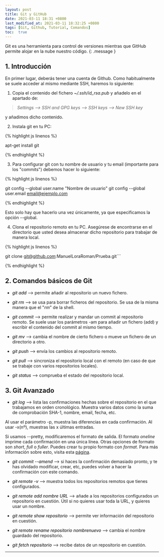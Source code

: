 ```yaml
---
layout: post
title: Git y GitHub
date: 2021-03-11 18:31 +0800
last_modified_at: 2021-03-11 18:32:25 +0800
tags: [Git, Github, Tutorial, Comandos]
toc:  true
---
```

Git es una herramienta para control de versiones mientras que GitHub permite alojar en la nube nuestro código.
{: .message }

## 1. Introducción

En primer lugar, deberás tener una cuenta de Github. Como habitualmente se suele
acceder al mismo mediante SSH, haremos lo siguiente:

1. Copia el contenido del fichero *~/.ssh/id_rsa.pub* y añadelo en el apartado
de:
 
> _Settings --> SSH and GPG keys --> SSH keys --> New SSH key_  

y añadimos dicho contenido.    

2. Instala git en tu PC:

{% highlight js linenos %}

apt-get install git

{% endhighlight %}


3. Para configurar git con tu nombre de usuario y tu email (importante para
los "commits") debemos hacer lo siguiente:

{% highlight js linenos %}

git config --global user.name "Nombre de usuario"
git config --global user.email email@ejemplo.com

{% endhighlight %}

Esto solo hay que hacerlo una vez únicamente, ya que especificamos la opción
--global.


4. Clona el repositorio remoto en tu PC. Asegúrese de encontrarse en el 
directorio que usted desea almacenar dicho repositorio para trabajar de manera
local.

{% highlight js linenos %}

git clone git@github.com:ManuelLoraRoman/Prueba.git``` 

{% endhighlight %}

## 2. Comandos básicos de Git

* _<span style="color:black">git add</span>_ --> permite añadir al repositorio un nuevo fichero.

* _<span style="color:black">git rm</span>_ --> se usa para borrar ficheros del repositorio. Se usa de la misma
               manera que el "_rm_" de la shell.

* _<span style="color:black">git commit</span>_ --> permite realizar y mandar un commit al repositorio remoto.
                 Se suele usar los parámetros -am para añadir un fichero
		 (add) y escribir el contenido del commit al mismo tiempo.

* _<span style="color:black">git mv</span>_ --> cambia el nombre de cierto fichero o mueve un fichero de un
	       directorio a otro.

* _<span style="color:black">git push</span>_ --> envía los cambios al repositorio remoto.

* _<span style="color:black">git pull</span>_ --> sincroniza el repositorio local con el remoto (en caso de que
               se trabaje con varios repositorios locales).

* _<span style="color:black">git status</span>_ --> comprueba el estado del repositorio local.


## 3. Git Avanzado


* _<span style="color:black">git log</span>_ --> lista las confirmaciones hechas sobre el repositorio en el
		que trabajamos en orden cronológico. Muestra varios datos como
		la suma de comprobación SHA-1, nombre, email, fecha, etc.
		
Al usar el parámetro -p, muestra las diferencias en cada
confirmación. Al usar -x(nº), muestras las x últimas entradas.
		
Si usamos --pretty, modificaremos el formato de salida. El 
formato _oneline_ imprime cada confirmación en una única línea.
Otras opciones de formato son _short_, _full_ o _fuller_.
Puedes crear tu propio formato con _format_. Para más
información sobre esto, visita esta 
[página](https://uniwebsidad.com/libros/pro-git/capitulo-2/viendo-el-historico-de-confirmaciones).


* _<span style="color:black">git commit --amend</span>_ --> si haces la confirmación demasiado pronto, y te has
			   olvidado modificar, crear, etc, puedes volver a hacer
			   la confirmación con este comando. 
 
* _<span style="color:black">git remote -v</span>_ --> muestra todos los repositorios remotos que tienes
		      configurados.

* _<span style="color:black">git remote add nombre URL</span>_ --> añade a los repositorios configurados un
				  repositorio en cuestión. Útil si no quieres
				  usar toda la URL, y quieres usar un nombre. 

* _<span style="color:black">git remote show repositorio</span>_ --> permite ver información del repositorio en
				    cuestión.

* _<span style="color:black">git remote rename repositorio nombrenuevo</span>_ --> cambia el nombre guardado del
						  repositorio. 

* _<span style="color:black">git fetch repositorio</span>_ --> recibe datos de un repositorio en cuestión.


------
